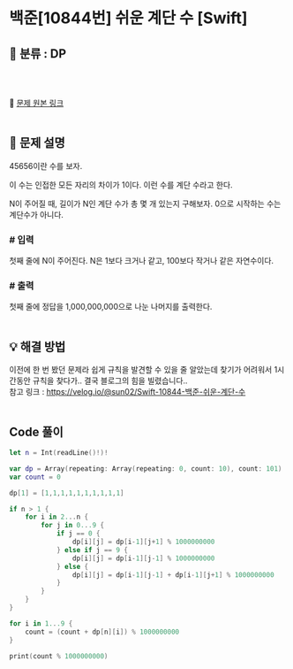 # 백준[10844번] 쉬운 계단 수 [Swift]

## 🔎 분류 : DP

<br><br>

🔗 [문제 원본 링크](https://www.acmicpc.net/problem/10844)
<br><br>

## 📝 문제 설명
45656이란 수를 보자.

이 수는 인접한 모든 자리의 차이가 1이다. 이런 수를 계단 수라고 한다.

N이 주어질 때, 길이가 N인 계단 수가 총 몇 개 있는지 구해보자. 0으로 시작하는 수는 계단수가 아니다.

### # 입력
첫째 줄에 N이 주어진다. N은 1보다 크거나 같고, 100보다 작거나 같은 자연수이다.

### # 출력
첫째 줄에 정답을 1,000,000,000으로 나눈 나머지를 출력한다.
<br><br>

## 💡 해결 방법
이전에 한 번 봤던 문제라 쉽게 규칙을 발견할 수 있을 줄 알았는데 찾기가 어려워서 1시간동안 규칙을 찾다가.. 결국 블로그의 힘을 빌렸습니다..<br>
참고 링크 : https://velog.io/@sun02/Swift-10844-백준-쉬운-계단-수
<br><br>

## Code 풀이
```Swift
let n = Int(readLine()!)!

var dp = Array(repeating: Array(repeating: 0, count: 10), count: 101)
var count = 0

dp[1] = [1,1,1,1,1,1,1,1,1,1]

if n > 1 {
    for i in 2...n {
        for j in 0...9 {
            if j == 0 {
                dp[i][j] = dp[i-1][j+1] % 1000000000
            } else if j == 9 {
                dp[i][j] = dp[i-1][j-1] % 1000000000
            } else {
                dp[i][j] = dp[i-1][j-1] + dp[i-1][j+1] % 1000000000
            }
        }
    }
}

for i in 1...9 {
    count = (count + dp[n][i]) % 1000000000
}

print(count % 1000000000)
```
